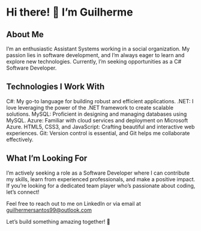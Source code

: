 # Hi there! 👋 I’m Guilherme
## About Me
I’m an enthusiastic Assistant Systems working in a social organization. My passion lies in software development, and I’m always eager to learn and explore new technologies. Currently, I’m seeking opportunities as a C# Software Developer.

## Technologies I Work With
C#: My go-to language for building robust and efficient applications.
.NET: I love leveraging the power of the .NET framework to create scalable solutions.
MySQL: Proficient in designing and managing databases using MySQL.
Azure: Familiar with cloud services and deployment on Microsoft Azure.
HTML5, CSS3, and JavaScript: Crafting beautiful and interactive web experiences.
Git: Version control is essential, and Git helps me collaborate effectively.
## What I’m Looking For
I’m actively seeking a role as a Software Developer where I can contribute my skills, learn from experienced professionals, and make a positive impact. If you’re looking for a dedicated team player who’s passionate about coding, let’s connect!

Feel free to reach out to me on LinkedIn or via email at guilhermersantos99@outlook.com

Let’s build something amazing together! 🚀
